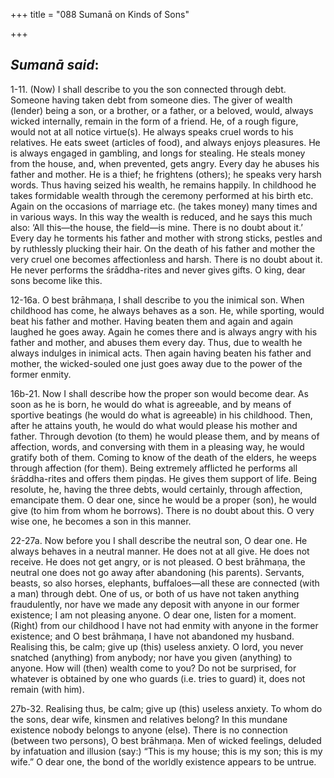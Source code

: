 +++
title = "088 Sumanā on Kinds of Sons"

+++
 

## *Sumanā said*:

1-11. (Now) I shall describe to you the son connected through debt. Someone having taken debt from someone dies. The giver of wealth (lender) being a son, or a brother, or a father, or a beloved, would, always wicked internally, remain in the form of a friend. He, of a rough figure, would not at all notice virtue(s). He always speaks cruel words to his relatives. He eats sweet (articles of food), and always enjoys pleasures. He is always engaged in gambling, and longs for stealing. He steals money from the house, and, when prevented, gets angry. Every day he abuses his father and mother. He is a thief; he frightens (others); he speaks very harsh words. Thus having seized his wealth, he remains happily. In childhood he takes formidable wealth through the ceremony performed at his birth etc. Again on the occasions of marriage etc. (he takes money) many times and in various ways. In this way the wealth is reduced, and he says this much also: ‘All this—the house, the field—is mine. There is no doubt about it.’ Every day he torments his father and mother with strong sticks, pestles and by ruthlessly plucking their hair. On the death of his father and mother the very cruel one becomes affectionless and harsh. There is no doubt about it. He never performs the śrāddha-rites and never gives gifts. O king, dear sons become like this.

12-16a. O best brāhmaṇa, I shall describe to you the inimical son. When childhood has come, he always behaves as a son. He, while sporting, would beat his father and mother. Having beaten them and again and again laughed he goes away. Again he comes there and is always angry with his father and mother, and abuses them every day. Thus, due to wealth he always indulges in inimical acts. Then again having beaten his father and mother, the wicked-souled one just goes away due to the power of the former enmity.

16b-21. Now I shall describe how the proper son would become dear. As soon as he is born, he would do what is agreeable, and by means of sportive beatings (he would do what is agreeable) in his childhood. Then, after he attains youth, he would do what would please his mother and father. Through devotion (to them) he would please them, and by means of affection, words, and conversing with them in a pleasing way, he would gratify both of them. Coming to know of the death of the elders, he weeps through affection (for them). Being extremely afflicted he performs all śrāddha-rites and offers them piṇḍas. He gives them support of life. Being resolute, he, having the three debts, would certainly, through affection, emancipate them. O dear one, since he would be a proper (son), he would give (to him from whom he borrows). There is no doubt about this. O very wise one, he becomes a son in this manner.

22-27a. Now before you I shall describe the neutral son, O dear one. He always behaves in a neutral manner. He does not at all give. He does not receive. He does not get angry, or is not pleased. O best brāhmaṇa, the neutral one does not go away after abandoning (his parents). Servants, beasts, so also horses, elephants, buffaloes—all these are connected (with a man) through debt. One of us, or both of us have not taken anything fraudulently, nor have we made any deposit with anyone in our former existence; I am not pleasing anyone. O dear one, listen for a moment. (Right) from our childhood I have not had enmity with anyone in the former existence; and O best brāhmaṇa, I have not abandoned my husband. Realising this, be calm; give up (this) useless anxiety. O lord, you never snatched (anything) from anybody; nor have you given (anything) to anyone. How will (then) wealth come to you? Do not be surprised, for whatever is obtained by one who guards (i.e. tries to guard) it, does not remain (with him).

27b-32. Realising thus, be calm; give up (this) useless anxiety. To whom do the sons, dear wife, kinsmen and relatives belong? In this mundane existence nobody belongs to anyone (else). There is no connection (between two persons), O best brāhmaṇa. Men of wicked feelings, deluded by infatuation and illusion (say:) “This is my house; this is my son; this is my wife.” O dear one, the bond of the worldly existence appears to be untrue.


